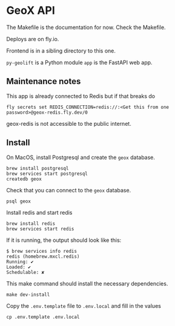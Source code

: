 GeoX API
=========

The Makefile is the documentation for now. Check the Makefile.

Deploys are on fly.io.

Frontend is in a sibling directory to this one.

``py-geolift`` is a Python module
``app`` is the FastAPI web app.

Maintenance notes
-----------------

This app is already connected to Redis but if that breaks do

``fly secrets set REDIS_CONNECTION=redis://:<Get this from one password>@geox-redis.fly.dev/0``

geox-redis is not accessible to the public internet.

Install
-------

On MacOS, install Postgresql and create the `geox` database.

```shell
brew install postgresql
brew services start postgresql
createdb geox
```

Check that you can connect to the `geox` database.

```shell
psql geox
```

Install redis and start redis

```shell
brew install redis
brew services start redis
```

If it is running, the output should look like this:

```browse
$ brew services info redis
redis (homebrew.mxcl.redis)
Running: ✔
Loaded: ✔
Schedulable: ✘
```

This make command should install the necessary dependencies.

```shell
make dev-install
```


Copy the `.env.template` file to `.env.local` and fill in the values

```shell
cp .env.template .env.local
```
